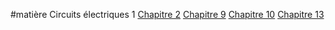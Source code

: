 #matière
Circuits électriques 1
[Chapitre 2](Université/S1/APP5/Chapitre%202.md)
[Chapitre 9](Chapitre%209.md)
[Chapitre 10](Chapitre%2010.md)
[Chapitre 13](Chapitre%2013.md)
